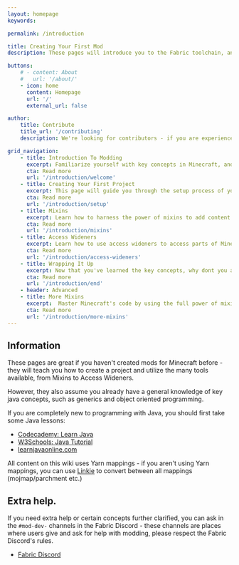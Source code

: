 ```yaml
---
layout: homepage
keywords:

permalink: /introduction

title: Creating Your First Mod
description: These pages will introduce you to the Fabric toolchain, and modding as a whole.

buttons:
    # - content: About
    #   url: '/about/'
    - icon: home
      content: Homepage
      url: '/'
      external_url: false

author:
    title: Contribute
    title_url: '/contributing'
    description: We're looking for contributors - if you are experienced with the Fabric Toolchain, you are more than welcome to look at our roadmap and create a pull request.

grid_navigation:
    - title: Introduction To Modding
      excerpt: Familiarize yourself with key concepts in Minecraft, and understand the Fabric Toolchain.
      cta: Read more
      url: '/introduction/welcome' 
    - title: Creating Your First Project
      excerpt: This page will guide you through the setup process of your first project using Minecraft Development and IntelliJ IDEA.
      cta: Read more
      url: '/introduction/setup'
    - title: Mixins
      excerpt: Learn how to harness the power of mixins to add content to your mod.
      cta: Read more
      url: '/introduction/mixins'
    - title: Access Wideners
      excerpt: Learn how to use access wideners to access parts of Minecraft's code that isn't usually accessible.
      cta: Read more
      url: '/introduction/access-wideners'
    - title: Wrapping It Up
      excerpt: Now that you've learned the key concepts, why dont you attempt some of these ideas or follow other sections of this wiki?
      cta: Read more
      url: '/introduction/end'   
    - header: Advanced
    - title: More Mixins
      excerpt:  Master Minecraft's code by using the full power of mixins.
      cta: Read more
      url: '/introduction/more-mixins'
---
```


## Information

These pages are great if you haven't created mods for Minecraft before - they will teach you how to create a project and utilize the many tools available, from Mixins to Access Wideners. 

However, they also assume you already have a general knowledge of key java concepts, such as generics and object oriented programming.

If you are completely new to programming with Java, you should first take some Java lessons:

- [Codecademy: Learn Java](https://www.codecademy.com/learn/learn-java)
- [W3Schools: Java Tutorial](https://www.w3schools.com/java/)
- [learnjavaonline.com](https://www.learnjavaonline.org/)

All content on this wiki uses Yarn mappings - if you aren't using Yarn mappings, you can use [Linkie](https://linkie.shedaniel.me/mappings) to convert between all mappings (mojmap/parchment etc.)

## Extra help.

If you need extra help or certain concepts further clarified, you can ask in the `#mod-dev-` channels in the Fabric Discord - these channels are places where users give and ask for help with modding, please respect the Fabric Discord's rules.

- [Fabric Discord](https://discord.gg/v6v4pMv)